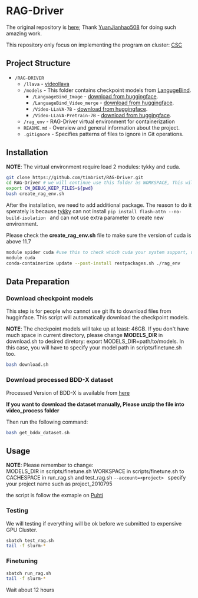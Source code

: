 # RAG-Driver

The original repository is [here](https://github.com/YuanJianhao508/RAG-Driver); 
Thank [YuanJianhao508](https://github.com/YuanJianhao508) for doing such amazing work.

This repository only focus on implementing the program on cluster: [CSC](https://github.com/CSCfi)


## Project Structure

- `/RAG-DRIVER`   
  - `/llava`          - [videollava](https://github.com/PKU-YuanGroup/Video-LLaVA)
  - `/models`         - This folder contains checkpoint models from [LangugeBind](https://huggingface.co/LanguageBind).
    - `/LanguageBind_Image`         - [download from huggingface](https://huggingface.co/LanguageBind/LanguageBind_Image).
    - `/LanguageBind_Video_merge`   - [download from huggingface](https://huggingface.co/LanguageBind/LanguageBind_Video_merge).
    - `/Video-LLaVA-7B`             - [download from huggingface](https://huggingface.co/LanguageBind/Video-LLaVA-7B).
    - `/Video-LLaVA-Pretrain-7B`    - [download from huggingface](https://huggingface.co/LanguageBind/Video-LLaVA-Pretrain-7B).
  - `/rag_env`         - RAG-Driver virtual environment for containerization  
  - `README.md`     - Overview and general information about the project.
  - `.gitignore`    - Specifies patterns of files to ignore in Git operations.

## Installation


**NOTE**: The virtual environment require load 2 modules: tykky and cuda. 
```bash 
git clone https://github.com/timbrist/RAG-Driver.git
cd RAG-Driver # we will continue use this folder as WORKSPACE, This will be the only change directory of all.
export CW_DEBUG_KEEP_FILES=${pwd}
bash create_rag_env.sh
```

After the installation, we need to add additional package.
The reason to do it sperately is because [tykky](https://docs.csc.fi/computing/containers/tykky/) can not install ```pip install flash-attn --no-build-isolation ``` and can not use extra parameter to create new environment.

Please check the **create_rag_env.sh** file to make sure the version of cuda is above 11.7

```bash 
module spider cuda #use this to check which cuda your system support, use cuda/11.7+ please.
module cuda 
conda-containerize update --post-install restpackages.sh ./rag_env
```


## Data Preparation


### Download checkpoint models

This step is for people who cannot use git lfs to download files from hugginface. 
This script will automatically download the checkpoint models.

**NOTE**: The checkpoint models will take up at least: 46GB. 
If you don't have much space in current directory, please change **MODELS_DIR** in download.sh to desired diretory:
export MODELS_DIR=path/to/models. In this case, you will have to specify your model path in scripts/finetune.sh too.

```bash
bash download.sh
```

### Download processed BDD-X dataset 

Processed Version of BDD-X is available from [here](https://drive.google.com/file/d/14a3QTkWRelAZs-kW_2U5tjYcAm2l8VbF/view)

**If you want to download the dataset manually, Please unzip the file into video_process folder**

Then run the following command: 
```bash
bash get_bddx_dataset.sh
```

## Usage

**NOTE**: Please remember to change:  \
MODELS_DIR in scripts/finetune.sh 
WORKSPACE  in scripts/finetune.sh to 
CACHESPACE in run_rag.sh and test_rag.sh
```--account=<project> ``` specify your project name such as project_2010795


the script is follow the exmaple on [Puhti](https://docs.csc.fi/computing/running/example-job-scripts-puhti/)
### Testing 
We will testing if everything will be ok before we submitted to expensive GPU Cluster. 

```bash
sbatch test_rag.sh
tail -f slurm-*
```

### Finetuning

```bash
sbatch run_rag.sh
tail -f slurm-*
```

Wait about 12 hours


